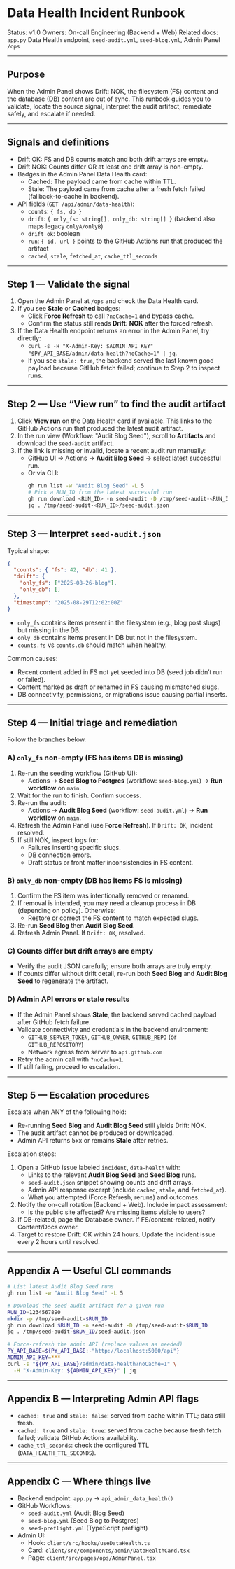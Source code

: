# Data Health Incident Runbook

Status: v1.0
Owners: On-call Engineering (Backend + Web)
Related docs: `app.py` Data Health endpoint, `seed-audit.yml`, `seed-blog.yml`, Admin Panel `/ops`

---

## Purpose
When the Admin Panel shows Drift: NOK, the filesystem (FS) content and the database (DB) content are out of sync. This runbook guides you to validate, locate the source signal, interpret the audit artifact, remediate safely, and escalate if needed.

---

## Signals and definitions
- Drift OK: FS and DB counts match and both drift arrays are empty.
- Drift NOK: Counts differ OR at least one drift array is non-empty.
- Badges in the Admin Panel Data Health card:
  - Cached: The payload came from cache within TTL.
  - Stale: The payload came from cache after a fresh fetch failed (fallback-to-cache in backend).
- API fields (`GET /api/admin/data-health`):
  - `counts`: `{ fs, db }`
  - `drift`: `{ only_fs: string[], only_db: string[] }` (backend also maps legacy `onlyA/onlyB`)
  - `drift_ok`: boolean
  - `run`: `{ id, url }` points to the GitHub Actions run that produced the artifact
  - `cached`, `stale`, `fetched_at`, `cache_ttl_seconds`

---

## Step 1 — Validate the signal
1) Open the Admin Panel at `/ops` and check the Data Health card.
2) If you see **Stale** or **Cached** badges:
   - Click **Force Refresh** to call `?noCache=1` and bypass cache.
   - Confirm the status still reads **Drift: NOK** after the forced refresh.
3) If the Data Health endpoint returns an error in the Admin Panel, try directly:
   - `curl -s -H "X-Admin-Key: $ADMIN_API_KEY" "$PY_API_BASE/admin/data-health?noCache=1" | jq`.
   - If you see `stale: true`, the backend served the last known good payload because GitHub fetch failed; continue to Step 2 to inspect runs.

---

## Step 2 — Use “View run” to find the audit artifact
1) Click **View run** on the Data Health card if available. This links to the GitHub Actions run that produced the latest audit artifact.
2) In the run view (Workflow: "Audit Blog Seed"), scroll to **Artifacts** and download the `seed-audit` artifact.
3) If the link is missing or invalid, locate a recent audit run manually:
   - GitHub UI → Actions → **Audit Blog Seed** → select latest successful run.
   - Or via CLI:
     ```bash
     gh run list -w "Audit Blog Seed" -L 5
     # Pick a RUN_ID from the latest successful run
     gh run download <RUN_ID> -n seed-audit -D /tmp/seed-audit-<RUN_ID>
     jq . /tmp/seed-audit-<RUN_ID>/seed-audit.json
     ```

---

## Step 3 — Interpret `seed-audit.json`
Typical shape:
```json
{
  "counts": { "fs": 42, "db": 41 },
  "drift": {
    "only_fs": ["2025-08-26-blog"],
    "only_db": []
  },
  "timestamp": "2025-08-29T12:02:00Z"
}
```
- `only_fs` contains items present in the filesystem (e.g., blog post slugs) but missing in the DB.
- `only_db` contains items present in DB but not in the filesystem.
- `counts.fs` vs `counts.db` should match when healthy.

Common causes:
- Recent content added in FS not yet seeded into DB (seed job didn’t run or failed).
- Content marked as draft or renamed in FS causing mismatched slugs.
- DB connectivity, permissions, or migrations issue causing partial inserts.

---

## Step 4 — Initial triage and remediation
Follow the branches below.

### A) `only_fs` non-empty (FS has items DB is missing)
1) Re-run the seeding workflow (GitHub UI):
   - Actions → **Seed Blog to Postgres** (workflow: `seed-blog.yml`) → **Run workflow** on `main`.
2) Wait for the run to finish. Confirm success.
3) Re-run the audit:
   - Actions → **Audit Blog Seed** (workflow: `seed-audit.yml`) → **Run workflow** on `main`.
4) Refresh the Admin Panel (use **Force Refresh**). If `Drift: OK`, incident resolved.
5) If still NOK, inspect logs for:
   - Failures inserting specific slugs.
   - DB connection errors.
   - Draft status or front matter inconsistencies in FS content.

### B) `only_db` non-empty (DB has items FS is missing)
1) Confirm the FS item was intentionally removed or renamed.
2) If removal is intended, you may need a cleanup process in DB (depending on policy). Otherwise:
   - Restore or correct the FS content to match expected slugs.
3) Re-run **Seed Blog** then **Audit Blog Seed**.
4) Refresh Admin Panel. If `Drift: OK`, resolved.

### C) Counts differ but drift arrays are empty
- Verify the audit JSON carefully; ensure both arrays are truly empty.
- If counts differ without drift detail, re-run both **Seed Blog** and **Audit Blog Seed** to regenerate the artifact.

### D) Admin API errors or stale results
- If the Admin Panel shows **Stale**, the backend served cached payload after GitHub fetch failure.
- Validate connectivity and credentials in the backend environment:
  - `GITHUB_SERVER_TOKEN`, `GITHUB_OWNER`, `GITHUB_REPO` (or `GITHUB_REPOSITORY`)
  - Network egress from server to `api.github.com`
- Retry the admin call with `?noCache=1`.
- If still failing, proceed to escalation.

---

## Step 5 — Escalation procedures
Escalate when ANY of the following hold:
- Re-running **Seed Blog** and **Audit Blog Seed** still yields Drift: NOK.
- The audit artifact cannot be produced or downloaded.
- Admin API returns 5xx or remains **Stale** after retries.

Escalation steps:
1) Open a GitHub issue labeled `incident`, `data-health` with:
   - Links to the relevant **Audit Blog Seed** and **Seed Blog** runs.
   - `seed-audit.json` snippet showing counts and drift arrays.
   - Admin API response excerpt (include `cached`, `stale`, and `fetched_at`).
   - What you attempted (Force Refresh, reruns) and outcomes.
2) Notify the on-call rotation (Backend + Web). Include impact assessment:
   - Is the public site affected? Are missing items visible to users?
3) If DB-related, page the Database owner. If FS/content-related, notify Content/Docs owner.
4) Target to restore Drift: OK within 24 hours. Update the incident issue every 2 hours until resolved.

---

## Appendix A — Useful CLI commands
```bash
# List latest Audit Blog Seed runs
gh run list -w "Audit Blog Seed" -L 5

# Download the seed-audit artifact for a given run
RUN_ID=1234567890
mkdir -p /tmp/seed-audit-$RUN_ID
gh run download $RUN_ID -n seed-audit -D /tmp/seed-audit-$RUN_ID
jq . /tmp/seed-audit-$RUN_ID/seed-audit.json

# Force-refresh the admin API (replace values as needed)
PY_API_BASE=${PY_API_BASE:-"http://localhost:5000/api"}
ADMIN_API_KEY=***
curl -s "${PY_API_BASE}/admin/data-health?noCache=1" \
  -H "X-Admin-Key: ${ADMIN_API_KEY}" | jq
```

---

## Appendix B — Interpreting Admin API flags
- `cached: true` and `stale: false`: served from cache within TTL; data still fresh.
- `cached: true` and `stale: true`: served from cache because fresh fetch failed; validate GitHub Actions availability.
- `cache_ttl_seconds`: check the configured TTL (`DATA_HEALTH_TTL_SECONDS`).

---

## Appendix C — Where things live
- Backend endpoint: `app.py` → `api_admin_data_health()`
- GitHub Workflows:
  - `seed-audit.yml` (Audit Blog Seed)
  - `seed-blog.yml` (Seed Blog to Postgres)
  - `seed-preflight.yml` (TypeScript preflight)
- Admin UI:
  - Hook: `client/src/hooks/useDataHealth.ts`
  - Card: `client/src/components/admin/DataHealthCard.tsx`
  - Page: `client/src/pages/ops/AdminPanel.tsx`

